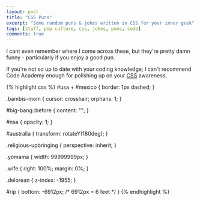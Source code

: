 ```yaml
---
layout: post
title: "CSS Puns"
excerpt: "Some random puns & jokes written in CSS for your inner geek"
tags: [stuff, pop culture, css, jokes, puns, code]
comments: true
---
```

I cant even remember where I come across these, but they're pretty damn funny - particularly if you enjoy a good pun.

If you're not so up to date with your coding knowledge; I can't recommend Code Academy enough for polishing up on your [CSS](https://www.codecademy.com/courses/web-beginner-en-TlhFi/0/1) awareness.

{% highlight css %}
#usa + #mexico { 
border: 1px dashed;
}

.bambis-mom { 
cursor: crosshair; 
orphans: 1; 
}

#big-bang::before { 
content: "";
}

#nsa { 
opacity: 1; 
}

#australia { 
transform: rotateY(180deg);
}

.religious-upbringing { 
perspective: inherit; 
}

.yomama { 
width: 99999999px;
}

.wife { 
right: 100%;
margin: 0%;
}

.delorean { 
z-index: -1955;
}

#rip { 
bottom: -6912px;
/* 6912px = 6 feet */
}
{% endhighlight %}
